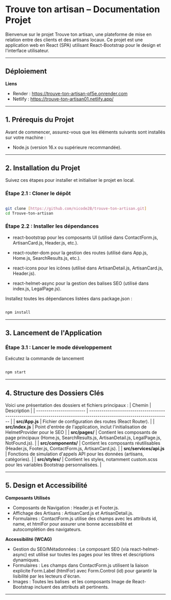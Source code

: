 # Trouve ton artisan – Documentation Projet

Bienvenue sur le projet Trouve ton artisan, une plateforme de mise en relation entre des clients et des artisans locaux.
Ce projet est une application web en React (SPA) utilisant React-Bootstrap pour le design et l'interface utilisateur.

---

## Déploiement

**Liens**
* Render : https://trouve-ton-artisan-pf5e.onrender.com
* Netlify : https://trouve-ton-artisan01.netlify.app/

---

## 1. Prérequis du Projet

Avant de commencer, assurez-vous que les éléments suivants sont installés sur votre machine :
* Node.js (version 16.x ou supérieure recommandée).

---

## 2. Installation du Projet

Suivez ces étapes pour installer et initialiser le projet en local.

### Étape 2.1 : Cloner le dépôt

```bash

git clone [https://github.com/nicode2B/trouve-ton-artisan.git]
cd Trouve-ton-artisan
```
### Étape 2.2 : Installer les dépendances

* react-bootstrap pour les composants UI (utilisé dans ContactForm.js, ArtisanCard.js, Header.js, etc.).

* react-router-dom pour la gestion des routes (utilisé dans App.js, Home.js, SearchResults.js, etc.).

* react-icons pour les icônes (utilisé dans ArtisanDetail.js, ArtisanCard.js, Header.js).

* react-helmet-async pour la gestion des balises SEO (utilisé dans index.js, LegalPage.js).

Installez toutes les dépendances listées dans package.json :

```bash 

npm install
```

---

## 3. Lancement de l'Application

### Étape 3.1 : Lancer le mode développement

Exécutez la commande de lancement

```bash

npm start
```

---

## 4. Structure des Dossiers Clés

Voici une présentation des dossiers et fichiers principaux :
| Chemin                   | Description                                                                                                           |
| ------------------------ | --------------------------------------------------------------------------------------------------------------------- |
| **src/App.js**           | Fichier de configuration des routes (React Router).                                                                   |
| **src/index.js**         | Point d'entrée de l'application, inclut l'initialisation de HelmetProvider pour le SEO                                |
| **src/pages/**           | Contient les composants de page principaux (Home.js, SearchResults.js, ArtisanDetail.js, LegalPage.js, NotFound.js).  |
| **src/components/**      | Contient les composants réutilisables (Header.js, Footer.js, ContactForm.js, ArtisanCard.js).                         |
| **src/services/api.js**  | Fonctions de simulation d'appels API pour les données (artisans, catégories).                                         |
| **src/styles/**          | Contient les styles, notamment custom.scss pour les variables Bootstrap personnalisées.                               |

---

## 5. Design et Accessibilité

**Composants Utilisés**
* Composants de Navigation : Header.js et Footer.js.
* Affichage des Artisans : ArtisanCard.js et ArtisanDetail.js.
* Formulaires : ContactForm.js utilise des champs avec les attributs id, name, et htmlFor pour assurer une bonne accessibilité et autocomplétion des navigateurs.

**Accessibilité (WCAG)**
* Gestion du SEO/Métadonnées : Le composant SEO (via react-helmet-async) est utilisé sur toutes les pages pour les titres et descriptions dynamiques.
* Formulaires : Les champs dans ContactForm.js utilisent la liaison explicite Form.Label (htmlFor) avec Form.Control (id) pour garantir la lisibilité par les lecteurs d'écran.
* Images : Toutes les balises <img> et les composants Image de React-Bootstrap incluent des attributs alt pertinents.

---